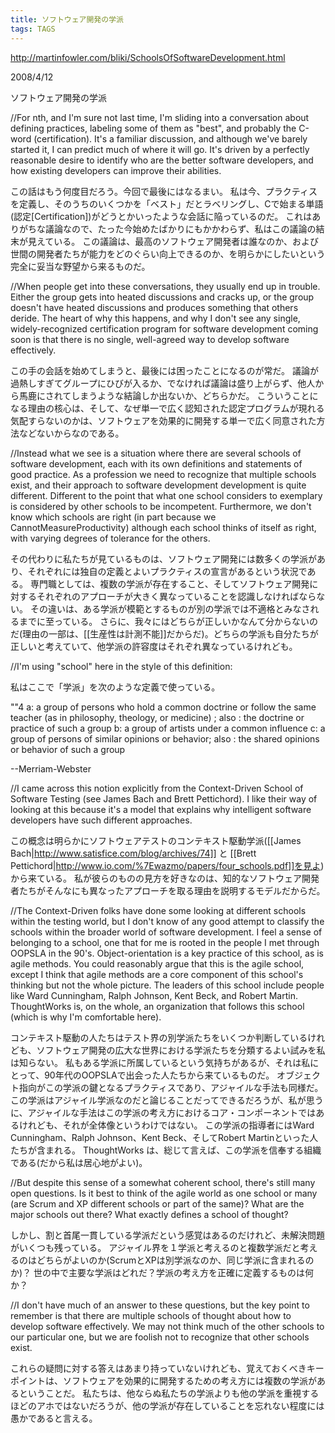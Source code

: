 ```yaml
---
title: ソフトウェア開発の学派
tags: TAGS
---
```


http://martinfowler.com/bliki/SchoolsOfSoftwareDevelopment.html

2008/4/12

ソフトウェア開発の学派

//For nth, and I'm sure not last time, I'm sliding into a conversation about defining practices, labeling some of them as "best", and probably the C-word (certification). It's a familiar discussion, and although we've barely started it, I can predict much of where it will go. It's driven by a perfectly reasonable desire to identify who are the better software developers, and how existing developers can improve their abilities.

この話はもう何度目だろう。今回で最後にはなるまい。
私は今、プラクティスを定義し、そのうちのいくつかを「ベスト」だとラベリングし、Cで始まる単語(認定[Certification])がどうとかいったような会話に陥っているのだ。
これはありがちな議論なので、たった今始めたばかりにもかかわらず、私はこの議論の結末が見えている。
この議論は、最高のソフトウェア開発者は誰なのか、および世間の開発者たちが能力をどのぐらい向上できるのか、を明らかにしたいという完全に妥当な野望から来るものだ。

//When people get into these conversations, they usually end up in trouble. Either the group gets into heated discussions and cracks up, or the group doesn't have heated discussions and produces something that others deride. The heart of why this happens, and why I don't see any single, widely-recognized certification program for software development coming soon is that there is no single, well-agreed way to develop software effectively.

この手の会話を始めてしまうと、最後には困ったことになるのが常だ。
議論が過熱しすぎてグループにひびが入るか、でなければ議論は盛り上がらず、他人から馬鹿にされてしまうような結論しか出ないか、どちらかだ。
こういうことになる理由の核心は、そして、なぜ単一で広く認知された認定プログラムが現れる気配すらないのかは、ソフトウェアを効果的に開発する単一で広く同意された方法などないからなのである。

//Instead what we see is a situation where there are several schools of software development, each with its own definitions and statements of good practice. As a profession we need to recognize that multiple schools exist, and their approach to software development development is quite different. Different to the point that what one school considers to exemplary is considered by other schools to be incompetent. Furthermore, we don't know which schools are right (in part because we CannotMeasureProductivity) although each school thinks of itself as right, with varying degrees of tolerance for the others.

その代わりに私たちが見ているものは、ソフトウェア開発には数多くの学派があり、それぞれには独自の定義とよいプラクティスの宣言があるという状況である。
専門職としては、複数の学派が存在すること、そしてソフトウェア開発に対するそれぞれのアプローチが大きく異なっていることを認識しなければならない。
その違いは、ある学派が模範とするものが別の学派では不適格とみなされるまでに至っている。
さらに、我々にはどちらが正しいかなんて分からないのだ(理由の一部は、[[生産性は計測不能]]だからだ)。どちらの学派も自分たちが正しいと考えていて、他学派の許容度はそれぞれ異なっているけれども。

//I'm using "school" here in the style of this definition:

私はここで「学派」を次のような定義で使っている。

""4 a: a group of persons who hold a common doctrine or follow the same teacher (as in philosophy, theology, or medicine) <the Aristotelian school>; also : the doctrine or practice of such a group b: a group of artists under a common influence c: a group of persons of similar opinions or behavior; also : the shared opinions or behavior of such a group <other schools of thought>

--Merriam-Webster

//I came across this notion explicitly from the Context-Driven School of Software Testing (see James Bach and Brett Pettichord). I like their way of looking at this because it's a model that explains why intelligent software developers have such different approaches.

この概念は明らかにソフトウェアテストのコンテキスト駆動学派([[James Bach|http://www.satisfice.com/blog/archives/74]] と [[Brett Pettichord|http://www.io.com/%7Ewazmo/papers/four_schools.pdf]]を見よ)から来ている。
私が彼らのものの見方を好きなのは、知的なソフトウェア開発者たちがそんなにも異なったアプローチを取る理由を説明するモデルだからだ。

//The Context-Driven folks have done some looking at different schools within the testing world, but I don't know of any good attempt to classify the schools within the broader world of software development. I feel a sense of belonging to a school, one that for me is rooted in the people I met through OOPSLA in the 90's. Object-orientation is a key practice of this school, as is agile methods. You could reasonably argue that this is the agile school, except I think that agile methods are a core component of this school's thinking but not the whole picture. The leaders of this school include people like Ward Cunningham, Ralph Johnson, Kent Beck, and Robert Martin. ThoughtWorks is, on the whole, an organization that follows this school (which is why I'm comfortable here).

コンテキスト駆動の人たちはテスト界の別学派たちをいくつか判断しているけれども、ソフトウェア開発の広大な世界における学派たちを分類するよい試みを私は知らない。
私もある学派に所属しているという気持ちがあるが、それは私にとって、90年代のOOPSLAで出会った人たちから来ているものだ。
オブジェクト指向がこの学派の鍵となるプラクティスであり、アジャイルな手法も同様だ。
この学派はアジャイル学派なのだと論じることだってできるだろうが、私が思うに、アジャイルな手法はこの学派の考え方におけるコア・コンポーネントではあるけれども、それが全体像というわけではない。
この学派の指導者にはWard Cunningham、Ralph Johnson、Kent Beck、そしてRobert Martinといった人たちが含まれる。
ThoughtWorks は、総じて言えば、この学派を信奉する組織である(だから私は居心地がよい)。

//But despite this sense of a somewhat coherent school, there's still many open questions. Is it best to think of the agile world as one school or many (are Scrum and XP different schools or part of the same)? What are the major schools out there? What exactly defines a school of thought?

しかし、割と首尾一貫している学派だという感覚はあるのだけれど、未解決問題がいくつも残っている。
アジャイル界を１学派と考えるのと複数学派だと考えるのはどちらがよいのか(ScrumとXPは別学派なのか、同じ学派に含まれるのか)？
世の中で主要な学派はどれだ？学派の考え方を正確に定義するものは何か？

//I don't have much of an answer to these questions, but the key point to remember is that there are multiple schools of thought about how to develop software effectively. We may not think much of the other schools to our particular one, but we are foolish not to recognize that other schools exist.

これらの疑問に対する答えはあまり持っていないけれども、覚えておくべきキーポイントは、ソフトウェアを効果的に開発するための考え方には複数の学派があるということだ。
私たちは、他ならぬ私たちの学派よりも他の学派を重視するほどのアホではないだろうが、他の学派が存在していることを忘れない程度には愚かであると言える。
